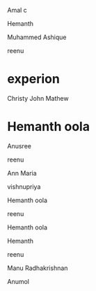 

Amal c

Hemanth

Muhammed Ashique



reenu


# experion
Christy John Mathew
# Hemanth oola





Anusree

reenu

Ann Maria



vishnupriya

Hemanth oola


reenu



Hemanth oola



Hemanth 

 


reenu
 
Manu Radhakrishnan



Anumol


